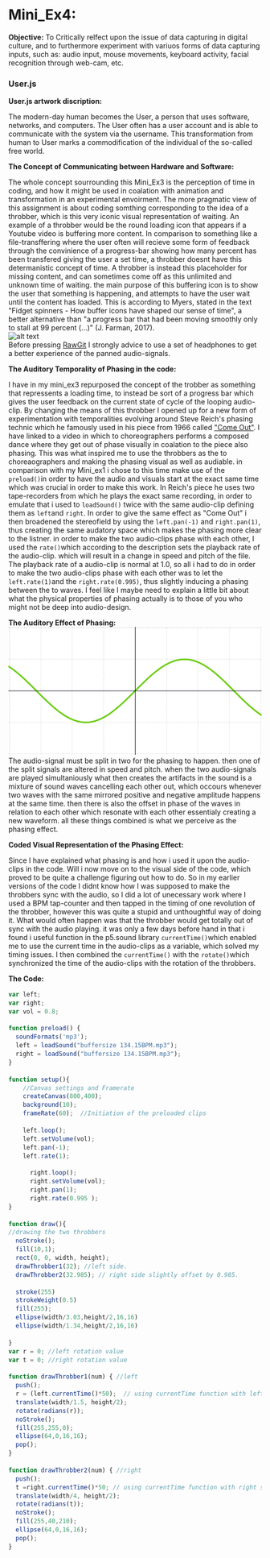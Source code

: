 # Mini_Ex4:
**Objective:**
To Critically relfect upon the issue of data capturing in digital culture, 
and to furthermore experiment with variuos forms of data capturing inputs, 
such as: audio input, mouse movements, keyboard activity, facial recognition through web-cam, etc.

### User.js
**User.js artwork discription:**

The modern-day human becomes the User, a person that uses software, networks, and computers. The User often has a user account and is able to communicate with the system via the username. This transformation from human to User marks a commodification of the individual of the so-called free world. 

**The Concept of Communicating between Hardware and Software:**

The whole concept sourrounding this Mini_Ex3 is the perception of time in coding, and how it might be used in coalation with animation and transformation in an experimental envoirment. The more pragmatic view of this assignment is about coding somthing corresponding to the idea of a throbber, which is this very iconic visual representation of waiting. An example of a throbber would be the round loading icon that appears if a Youtube video is buffering more content. In comparison to something like a file-transffering where the user often will recieve some form of feedback through the convinience of a progress-bar showing how many percent has been transfered giving the user a set time, a throbber doesnt have this determanistic concept of time. A throbber is instead this placeholder for missing content, and can sometimes come off as this unlimited and unknown time of waiting. the main purpose of this buffering icon is to show the user that something is happening, and attempts to have the user wait until the content has loaded. This is according to Myers, stated in the text "Fidget spinners - How buffer icons have shaped our sense of time", a better alternative than "a progress bar that had been moving smoothly only to stall at 99 percent (...)" (J. Farman, 2017).
</br>
![alt text](https://github.com/L4COUR/Aesthetic_Programming_2018/blob/master/Mini_Ex3/PhaseCoding_YES.gif "Logo Title Text 1")
</br>
Before pressing [RawGit](https://cdn.rawgit.com/L4COUR/Aesthetic_Programming_2018/f78d58f1/Mini_Ex3/Source/index.html) I strongly advice to use a set of headphones to get a better experience of the panned audio-signals.
</br>

**The Auditory Temporality of Phasing in the code:**

I have in my mini_ex3 repurposed the concept of the trobber as something that repressents a loading time, to instead be sort of a progress bar which gives the user feedback on the current state of cycle of the looping audio-clip. By changing the means of this throbber I opened up for a new form of experimentation with temporalities evolving around Steve Reich's phasing technic which he famously used in his piece from 1966 called ["Come Out"](https://www.youtube.com/watch?v=ouYiTiiY3vg). I have linked to a video in which to choreographers performs a composed dance where they get out of phase visually in coalation to the piece also phasing. This was what inspired me to use the throbbers as the to choreaographers and making the phasing visual as well as audiable. in comparison with my Mini_ex1 i chose to this time make use of the ```preload()```in order to have the audio and visuals start at the exact same time which was crucial in order to make this work. In Reich's piece he uses two tape-recorders from which he plays the exact same recording, in order to emulate that i used to ```loadSound()``` twice with the same audio-clip defining them as ```left```and ```right```. In order to give the same effect as "Come Out" i then broadened the stereofield by using the ```left.pan(-1)``` and ```right.pan(1)```, thus creating the same audatory space which makes the phasing more clear to the listner. in order to make the two audio-clips phase with each other, I used the ```rate()```which according to the description sets the playback rate of the audio-clip. which will result in a change in speed and pitch of the file. The playback rate of a audio-clip is normal at 1.0, so all i had to do in order to make the two audio-clips phase with each other was to let the ```left.rate(1)```and the ```right.rate(0.995)```, thus slightly inducing a phasing between the to waves. I feel like I maybe need to explain a little bit about what the physical properties of phasing actually is to those of you who might not be deep into audio-design.

**The Auditory Effect of Phasing:**
</br>
![alt text](https://github.com/L4COUR/Aesthetic_Programming_2018/blob/master/Mini_Ex3/PhasingGIF.gif "Logo Title Text 1")
</br>
The audio-signal must be split in two for the phasing to happen. then one of the split signals are altered in speed and pitch. when the two audio-signals are played simultaniously what then creates the artifacts in the sound is a mixture of sound waves cancelling each other out, which occours whenever two waves with the same mirrored positive and negative amplitude happens at the same time. then there is also the offset in phase of the waves in relation to each other which resonate with each other essentialy creating a new waveform. all these things combined is what we perceive as the phasing effect.  

**Coded Visual Representation of the Phasing Effect:**

Since I have explained what phasing is and how i used it upon the audio-clips in the code. Will i now move on to the visual side of the code, which proved to be quite a challenge figuring out how to do. So in my earlier versions of the code I didnt know how I was supposed to make the throbbers sync with the audio, so I did a lot of unecessary work where I used a BPM tap-counter and then tapped in the timing of one revolution of the throbber, however this was quite a stupid and unthoughtful way of doing it. What would often happen was that the throbber would get totally out of sync with the audio playing. it was only a few days before hand in that i found i useful function in the p5.sound library ```currentTime()```which enabled me to use the current time in the audio-clips as a variable, which solved my timing issues. I then combined the ```currentTime()``` with the ```rotate()```which synchronized the time of the audio-clips with the rotation of the throbbers.

**The Code:**

```javascript
var left;
var right;
var vol = 0.8;

function preload() {
  soundFormats('mp3');
  left = loadSound("buffersize 134.15BPM.mp3");
  right = loadSound("buffersize 134.15BPM.mp3");
}

function setup(){
    //Canvas settings and Framerate
    createCanvas(800,400);
    background(10);
    frameRate(60);  //Initiation of the preloaded clips

    left.loop();
    left.setVolume(vol);
    left.pan(-1);
    left.rate(1);

      right.loop();
      right.setVolume(vol);
      right.pan(1);
      right.rate(0.995 );
}

function draw(){
//drawing the two throbbers
  noStroke();
  fill(10,1);
  rect(0, 0, width, height);
  drawThrobber1(32); //left side.
  drawThrobber2(32.985); // right side slightly offset by 0.985.

  stroke(255)
  strokeWeight(0.5)
  fill(255);
  ellipse(width/3.03,height/2,16,16)
  ellipse(width/1.34,height/2,16,16)

}
var r = 0; //left rotation value
var t = 0; //right rotation value

function drawThrobber1(num) { //left
  push();
  r = (left.currentTime()*50);  // using currentTime function with left signal
  translate(width/1.5, height/2);
  rotate(radians(r));
  noStroke();
  fill(255,255,0);
  ellipse(64,0,16,16);
  pop();
}

function drawThrobber2(num) { //right
  push();
  t =right.currentTime()*50; // using currentTime function with right signal
  translate(width/4, height/2);
  rotate(radians(t));
  noStroke();
  fill(255,40,210);
  ellipse(64,0,16,16);
  pop();
}
```
